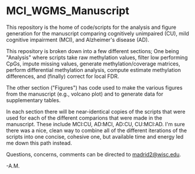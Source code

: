 # MCI_WGMS_Manuscript
This repository is the home of code/scripts for the analysis and figure generation for the manuscript comparing cognitively unimpaired (CU), mild cognitive impairment (MCI), and Alzheimer's disease (AD).

This repository is broken down into a few different sections; One being "Analysis" where scripts take raw methylation values, filter low performing CpGs, impute missing values, generate methylation/coverage matrices, perform differential methylation analysis, compute estimate methylation differences, and (finally) correct for local FDR.

The other section ("Figures") has code used to make the various figures from the manuscript (e.g., volcano plot) and to generate data for supplementary tables.

In each section there will be near-identical copies of the scripts that were used for each of the different comparions that were made in the manuscript. These include MCI:CU, AD:MCI, AD:CU, CU:MCI:AD. I'm sure there was a nice, clean way to combine all of the different iterations of the scripts into one concise, cohesive one, but available time and energy led me down this path instead. 

Questions, concerns, comments can be directed to madrid2@wisc.edu.

-A.M.
